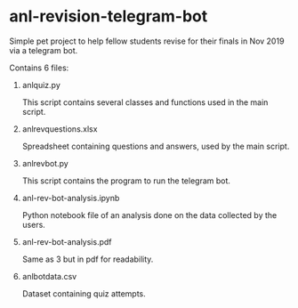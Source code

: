 # anl-revision-telegram-bot
Simple pet project to help fellow students revise for their finals in Nov 2019 via a telegram bot.


Contains 6 files:

1. anlquiz.py
	
	This script contains several classes and functions used in the main script.

2. anlrevquestions.xlsx

	Spreadsheet containing questions and answers, used by the main script.

3. anlrevbot.py
	
	This script contains the program to run the telegram bot.
	

4. anl-rev-bot-analysis.ipynb
	
	Python notebook file of an analysis done on the data collected by the users.

5. anl-rev-bot-analysis.pdf
	
	Same as 3 but in pdf for readability. 

5. anlbotdata.csv

	Dataset containing quiz attempts.
	
